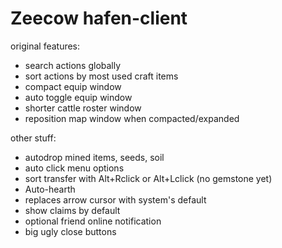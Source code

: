 # Zeecow hafen-client

original features:
 - search actions globally
 - sort actions by most used craft items
 - compact equip window
 - auto toggle equip window
 - shorter cattle roster window
 - reposition map window when compacted/expanded

other stuff:
 - autodrop mined items, seeds, soil
 - auto click menu options  
 - sort transfer with Alt+Rclick or Alt+Lclick (no gemstone yet)
 - Auto-hearth  
 - replaces arrow cursor with system's default
 - show claims by default
 - optional friend online notification
 - big ugly close buttons